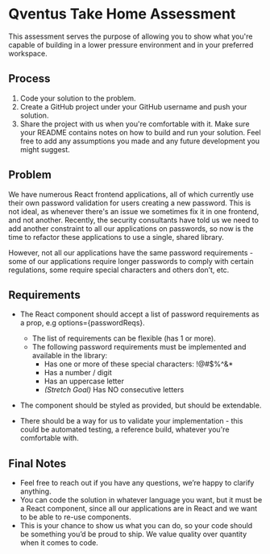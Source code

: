 # Qventus Take Home Assessment

This assessment serves the purpose of allowing you to show what you're capable of building in a lower pressure environment and in your preferred workspace.

## Process

1. Code your solution to the problem.
2. Create a GitHub project under your GitHub username and push your solution.
3. Share the project with us when you're comfortable with it. Make sure your README contains notes on how to build and run your solution. Feel free to add any assumptions you made and any future development you might suggest.

## Problem

We have numerous React frontend applications, all of which currently use their own password validation for users creating a new password. This is not ideal, as whenever there's an issue we sometimes fix it in one frontend, and not another. Recently, the security consultants have told us we need to add another constraint to all our applications on passwords, so now is the time to refactor these applications to use a single, shared library.

However, not all our applications have the same password requirements - some of our applications require longer passwords to comply with certain regulations, some require special characters and others don’t, etc.

## Requirements

- The React component should accept a list of password requirements as a prop, e.g options={passwordReqs}.

  - The list of requirements can be flexible (has 1 or more).
  - The following password requirements must be implemented and available in the library:
    - Has one or more of these special characters: !@#$%^&\*
    - Has a number / digit
    - Has an uppercase letter
    - _(Stretch Goal)_ Has NO consecutive letters

- The component should be styled as provided, but should be extendable.
- There should be a way for us to validate your implementation - this could be automated testing, a reference build, whatever you're comfortable with.

## Final Notes

- Feel free to reach out if you have any questions, we’re happy to clarify anything.
- You can code the solution in whatever language you want, but it must be a React component, since all our applications are in React and we want to be able to re-use components.
- This is your chance to show us what you can do, so your code should be something you’d be proud to ship. We value quality over quantity when it comes to code.
